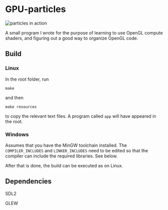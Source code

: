# GPU-particles
![particles in action](https://cdn.rawgit.com/Nelarius/GPU-particles/master/images/screenie.png)

A small program I wrote for the purpose of learning to use OpenGL compute shaders, and figuring out a good way to organize OpenGL code.

## Build

### Linux

In the root folder, run

`make`

and then

`make resources`

to copy the relevant text files. A program called `app` will have appeared in the root.

### Windows

Assumes that you have the MinGW toolchain installed. The `COMPILER_INCLUDES` and `LINKER_INCLUDES` need to be edited so that the compiler can include the required libraries. See below.

After that is done, the build can be executed as on Linux.

## Dependencies

SDL2

GLEW


